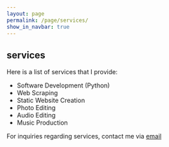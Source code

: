 ```yaml
---
layout: page
permalink: /page/services/
show_in_navbar: true
---
```


## services ##

Here is a list of services that I provide:

- Software Development (Python)
- Web Scraping
- Static Website Creation
- Photo Editing
- Audio Editing
- Music Production


For inquiries regarding services, contact me via [email](mailto:bloomfieldtm@gmail.com)
